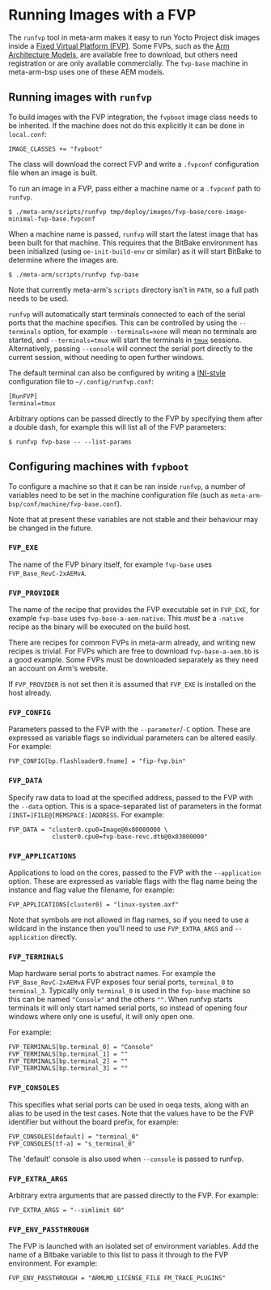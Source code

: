 # Running Images with a FVP

The `runfvp` tool in meta-arm makes it easy to run Yocto Project disk images inside a [Fixed Virtual Platform (FVP)][FVP].  Some FVPs, such as the [Arm Architecture Models][AEM], are available free to download, but others need registration or are only available commercially.  The `fvp-base` machine in meta-arm-bsp uses one of these AEM models.

## Running images with `runfvp`

To build images with the FVP integration, the `fvpboot` image class needs to be inherited.  If the machine does not do this explicitly it can be done in `local.conf`:

```
IMAGE_CLASSES += "fvpboot"
```

The class will download the correct FVP and write a `.fvpconf` configuration file when an image is built.

To run an image in a FVP, pass either a machine name or a `.fvpconf` path to `runfvp`.

```
$ ./meta-arm/scripts/runfvp tmp/deploy/images/fvp-base/core-image-minimal-fvp-base.fvpconf
```

When a machine name is passed, `runfvp` will start the latest image that has been built for that machine. This requires that the BitBake environment has been initialized (using `oe-init-build-env` or similar) as it will start BitBake to determine where the images are.

```
$ ./meta-arm/scripts/runfvp fvp-base
```

Note that currently meta-arm's `scripts` directory isn't in `PATH`, so a full path needs to be used.

`runfvp` will automatically start terminals connected to each of the serial ports that the machine specifies.  This can be controlled by using the `--terminals` option, for example `--terminals=none` will mean no terminals are started, and `--terminals=tmux` will start the terminals in [`tmux`][tmux] sessions.  Alternatively, passing `--console` will connect the serial port directly to the current session, without needing to open further windows.

The default terminal can also be configured by writing a [INI-style][INI] configuration file to `~/.config/runfvp.conf`:

```
[RunFVP]
Terminal=tmux
```

Arbitrary options can be passed directly to the FVP by specifying them after a double dash, for example this will list all of the FVP parameters:

```
$ runfvp fvp-base -- --list-params
```

## Configuring machines with `fvpboot`

To configure a machine so that it can be ran inside `runfvp`, a number of variables need to be set in the machine configuration file (such as `meta-arm-bsp/conf/machine/fvp-base.conf`).

Note that at present these variables are not stable and their behaviour may be changed in the future.

### `FVP_EXE`

The name of the FVP binary itself, for example `fvp-base` uses `FVP_Base_RevC-2xAEMvA`.

### `FVP_PROVIDER`

The name of the recipe that provides the FVP executable set in `FVP_EXE`, for example `fvp-base` uses `fvp-base-a-aem-native`.  This *must* be a `-native` recipe as the binary will be executed on the build host.

There are recipes for common FVPs in meta-arm already, and writing new recipes is trivial.  For FVPs which are free to download `fvp-base-a-aem.bb` is a good example. Some FVPs must be downloaded separately as they need an account on Arm's website.

If `FVP_PROVIDER` is not set then it is assumed that `FVP_EXE` is installed on the host already.

### `FVP_CONFIG`

Parameters passed to the FVP with the `--parameter`/`-C` option.  These are expressed as variable flags so individual parameters can be altered easily. For example:

```
FVP_CONFIG[bp.flashloader0.fname] = "fip-fvp.bin"
```

### `FVP_DATA`

Specify raw data to load at the specified address, passed to the FVP with the `--data` option.  This is a space-separated list of parameters in the format `[INST=]FILE@[MEMSPACE:]ADDRESS`. For example:

```
FVP_DATA = "cluster0.cpu0=Image@0x80080000 \
            cluster0.cpu0=fvp-base-revc.dtb@0x83000000"
```

### `FVP_APPLICATIONS`

Applications to load on the cores, passed to the FVP with the `--application` option.  These are expressed as variable flags with the flag name being the instance and flag value the filename, for example:

```
FVP_APPLICATIONS[cluster0] = "linux-system.axf"
```

Note that symbols are not allowed in flag names, so if you need to use a wildcard in the instance then you'll need to use `FVP_EXTRA_ARGS` and `--application` directly.

### `FVP_TERMINALS`

Map hardware serial ports to abstract names. For example the `FVP_Base_RevC-2xAEMvA` FVP exposes four serial ports, `terminal_0` to `terminal_3`.  Typically only `terminal_0` is used in the `fvp-base` machine so this can be named `"Console"` and the others `""`.  When runfvp starts terminals it will only start named serial ports, so instead of opening four windows where only one is useful, it will only open one.

For example:
```
FVP_TERMINALS[bp.terminal_0] = "Console"
FVP_TERMINALS[bp.terminal_1] = ""
FVP_TERMINALS[bp.terminal_2] = ""
FVP_TERMINALS[bp.terminal_3] = ""
```

### `FVP_CONSOLES`

This specifies what serial ports can be used in oeqa tests, along with an alias to be used in the test cases. Note that the values have to be the FVP identifier but without the board prefix, for example:
```
FVP_CONSOLES[default] = "terminal_0"
FVP_CONSOLES[tf-a] = "s_terminal_0"
```

The 'default' console is also used when `--console` is passed to runfvp.

### `FVP_EXTRA_ARGS`

Arbitrary extra arguments that are passed directly to the FVP.  For example:

```
FVP_EXTRA_ARGS = "--simlimit 60"
```

### `FVP_ENV_PASSTHROUGH`

The FVP is launched with an isolated set of environment variables. Add the name of a Bitbake variable to this list to pass it through to the FVP environment. For example:

```
FVP_ENV_PASSTHROUGH = "ARMLMD_LICENSE_FILE FM_TRACE_PLUGINS"
```


[AEM]: https://developer.arm.com/tools-and-software/simulation-models/fixed-virtual-platforms/arm-ecosystem-models
[FVP]: https://developer.arm.com/tools-and-software/simulation-models/fixed-virtual-platforms
[tmux]: https://tmux.github.io/
[INI]: https://docs.python.org/3/library/configparser.html
